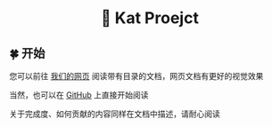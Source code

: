 <h1 align="center">🌋 Kat Proejct</h1>

## 🍀 开始

您可以前往 [我们的网页](https://katserver.catkatpowered.com/) 阅读带有目录的文档，网页文档有更好的视觉效果

当然，也可以在 [GitHub](docs/readme.md) 上直接开始阅读

关于完成度、如何贡献的内容同样在文档中描述，请耐心阅读
